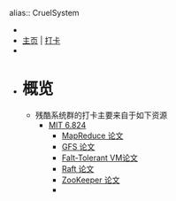 alias:: CruelSystem

-
- [主页](https://github.com/evilwarlock/CruelSystem) | [打卡](https://docs.google.com/spreadsheets/d/1nMZDlD4Pcyvt5mbi7CuMX76CgRYwnVSP06V7pBA-oEo/edit#gid=330913005)
-
- # 概览
	- 残酷系统群的打卡主要来自于如下资源
		- [MIT 6.824](https://pdos.csail.mit.edu/6.824/)
			- [MapReduce 论文](https://pdos.csail.mit.edu/6.824/papers/mapreduce.pdf)
			- [GFS 论文](https://pdos.csail.mit.edu/6.824/papers/gfs.pdf)
			- [Falt-Tolerant VM论文](https://pdos.csail.mit.edu/6.824/papers/vm-ft.pdf)
			- [Raft 论文](https://pdos.csail.mit.edu/6.824/papers/raft-extended.pdf)
			- [ZooKeeper 论文](https://pdos.csail.mit.edu/6.824/papers/zookeeper.pdf)
			-